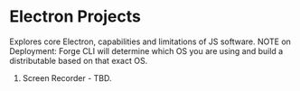 # Electron Projects
Explores core Electron, capabilities and limitations of JS software.
NOTE on Deployment: Forge CLI will determine which OS you are using and build a distributable based on that exact OS.

1. Screen Recorder - TBD.